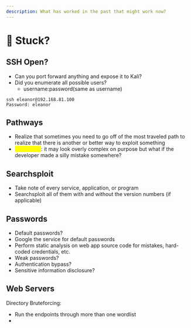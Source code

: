```yaml
---
description: What has worked in the past that might work now?
---
```


# 🤕 Stuck?

## SSH Open?

* Can you port forward anything and expose it to Kali?
* Did you enumerate all possible users?
  * username:password(same as username)&#x20;

```
ssh eleanor@192.168.81.100
Password: eleanor
```

## Pathways

* Realize that sometimes you need to go off of the most traveled path to realize that there is another or better way to exploit something
* <mark style="color:yellow;">Remember</mark>: it may look overly complex on purpose but what if the developer made a silly mistake somewhere?

## Searchsploit

* Take note of every service, application, or program
* Searchsploit all of them with and without the version numbers (if applicable)

## Passwords

* Default passwords?
* Google the service for default passwords
* Perform static analysis on web app source code for mistakes, hard-coded credentials, etc.
* Weak passwords?
* Authentication bypass?
* Sensitive information disclosure?

## Web Servers

Directory Bruteforcing:

* Run the endpoints through more than one wordlist
*
